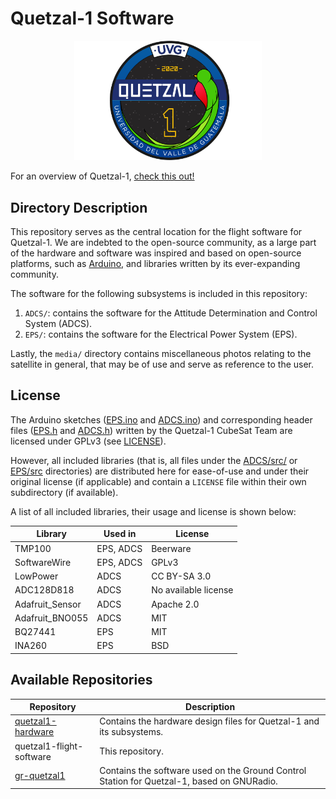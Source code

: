 # Quetzal-1 Software

<p align="center">
<img width="300" src="./media/quetzal_1_badge.png">
</p>

For an overview of Quetzal-1, [check this out!](https://github.com/Quetzal-1-CubeSat-Team)

## Directory Description

This repository serves as the central location for the flight software for Quetzal-1. We are indebted to the open-source community, as a large part of the hardware and software was inspired and based on open-source platforms, such as [Arduino](https://www.arduino.cc/), and libraries written by its ever-expanding community.

The software for the following subsystems is included in this repository:

1. `ADCS/`: contains the software for the Attitude Determination and Control System (ADCS).
2. `EPS/`: contains the software for the Electrical Power System (EPS).

Lastly, the `media/` directory contains miscellaneous photos relating to the satellite in general, that may be of use and serve as reference to the user.

## License

The Arduino sketches ([EPS.ino](./EPS/src/EPS/EPS.ino) and [ADCS.ino](./ADCS/src/ADCS/ADCS.ino)) and corresponding header files ([EPS.h](./EPS/src/EPS/EPS.h) and [ADCS.h](./ADCS/src/ADCS/ADCS.h)) written by the Quetzal-1 CubeSat Team are licensed under GPLv3 (see [LICENSE](./LICENSE)).

However, all included libraries (that is, all files under the [ADCS/src/](./ADCS/src/ADCS/src/) or [EPS/src](./EPS/src/EPS/src/) directories) are distributed here for ease-of-use and under their original license (if applicable) and contain a `LICENSE` file within their own subdirectory (if available). 

A list of all included libraries, their usage and license is shown below:

| Library         | Used in   | License              |
|-----------------|-----------|----------------------|
| TMP100          | EPS, ADCS | Beerware             |
| SoftwareWire    | EPS, ADCS | GPLv3                |
| LowPower        | ADCS      | CC BY-SA 3.0         |
| ADC128D818      | ADCS      | No available license |
| Adafruit_Sensor | ADCS      | Apache 2.0           |
| Adafruit_BNO055 | ADCS      | MIT                  |
| BQ27441         | EPS       | MIT                  |
| INA260          | EPS       | BSD                  |

## Available Repositories

| Repository               | Description                                                                                                             |
|--------------------------|-------------------------------------------------------------------------------------------------------------------------|
| [quetzal1-hardware](https://github.com/Quetzal-1-CubeSat-Team/quetzal1-hardware)        | Contains the hardware design files for Quetzal-1 and its subsystems.                                                    |
| quetzal1-flight-software | This repository.                                                                 |
| [gr-quetzal1](https://github.com/danalvarez/gr-quetzal1)              | Contains the software used on the Ground Control Station for Quetzal-1, based on GNURadio. |